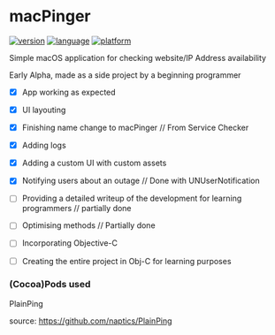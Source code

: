 # macPinger
[![version](https://img.shields.io/badge/version-Alpha%20v2.0-blue.svg)](https://img.shields.io/badge/version-Alpha%20v2.0-blue.svg)
[![language](https://img.shields.io/badge/language-Swift%204.2-orange.svg)](https://developer.apple.com/swift/)
[![platform](https://img.shields.io/badge/macOS-10.14-lightgrey.svg)](https://img.shields.io/badge/macOS-10.14-lightgrey.svg)


Simple macOS application for checking website/IP Address availability

Early Alpha, made as a side project by a beginning programmer

- [x] App working as expected
- [x] UI layouting
- [x] Finishing name change to macPinger // From Service Checker
- [x] Adding logs
- [x] Adding a custom UI with custom assets
- [x] Notifying users about an outage // Done with UNUserNotification
- [ ] Providing a detailed writeup of the development for learning programmers // partially done
- [ ] Optimising methods // Partially done
- [ ] Incorporating Objective-C
- [ ] Creating the entire project in Obj-C for learning purposes


### (Cocoa)Pods used

PlainPing

source: https://github.com/naptics/PlainPing
